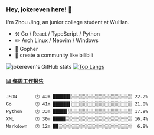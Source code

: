 ### Hey, jokereven here! 👋

I'm Zhou Jing, an junior college student at WuHan.

-   :hammer_and_pick: Go / React / TypeScript / Python
-   :pencil2: Arch Linux / Neovim / Windows
-   :seedling: Gopher
-   :thought_balloon: create a community like bilibili

![jokereven's GitHub stats](https://github-readme-stats.vercel.app/api?username=jokereven&show_icons=true)
[![Top Langs](https://github-readme-stats.vercel.app/api/top-langs/?username=jokereven&layout=compact)](https://github.com/anuraghazra/github-readme-stats)

<!-- waka-box start -->
#### <a href="https://gist.github.com/9f8118785e2d128d746db5f61b0e0a2a" target="_blank">📊 每周工作报告</a>
```text
JSON       🕓 42m ██████▋░░░░░░░░░░░░░░░░░░░░░░░ 22.2%
Go         🕓 41m ██████▌░░░░░░░░░░░░░░░░░░░░░░░ 21.8%
Python     🕓 33m █████▎░░░░░░░░░░░░░░░░░░░░░░░░ 17.9%
XML        🕓 30m ████▉░░░░░░░░░░░░░░░░░░░░░░░░░ 16.4%
Markdown   🕓 12m ██░░░░░░░░░░░░░░░░░░░░░░░░░░░░  6.8%
```
<!-- Powered by https://github.com/journey-ad/waka-box-go . -->
<!-- waka-box end -->
